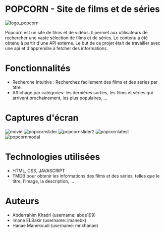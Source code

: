 # POPCORN - Site de films et de séries
![logo_popcorn](https://github.com/mnkhanae/POPCORN/assets/126266227/39dff182-f072-46e3-a405-afecc26867a9)

Popcorn est un site de films et de vidéos. Il permet aux utilisateurs de rechercher une vaste sélection de films et de séries. Le contenu a été obtenu à partir d'une API externe. Le but de ce projet était de travailler avec une api et d'apprendre à fetcher des informations.

# Fonctionnalités
- Recherche Intuitive : Recherchez facilement des films et des séries par titre.
- Affichage par catégories: les dernières sorties, les films et séries qui arrivent prochainement, les plus populaires, ...

# Captures d'écran
![movie](https://github.com/mnkhanae/POPCORN/assets/126266227/d2dcb0be-89a5-4028-a3e3-4b9d006b02be)  ![popcornslider](https://github.com/mnkhanae/POPCORN/assets/126266227/f277dc0b-48ab-47df-9321-3baf7cef2049)
![popcornslider2](https://github.com/mnkhanae/POPCORN/assets/126266227/a228d0cb-8de8-41af-b5ab-5f6fa20d1ce2)
![popcornlatest](https://github.com/mnkhanae/POPCORN/assets/126266227/4d2d4eb1-1cf0-4ec4-94be-9b0b6913d8e9)
![popcornmodal](https://github.com/mnkhanae/POPCORN/assets/126266227/d9763769-2117-4e4b-ba67-250c6fe7d790)

# Technologies utilisées
- HTML, CSS, JAVASCRIPT
- TMDB pour obtenir les informations des films et des séries, telles que le titre, l'image, la description, ...

# Auteurs
- Abderrahim Khadri (username: abde109)
- Imane ELBakir (username: imanebk)
- Hanae Manekoudi (username: mnkhanae)

